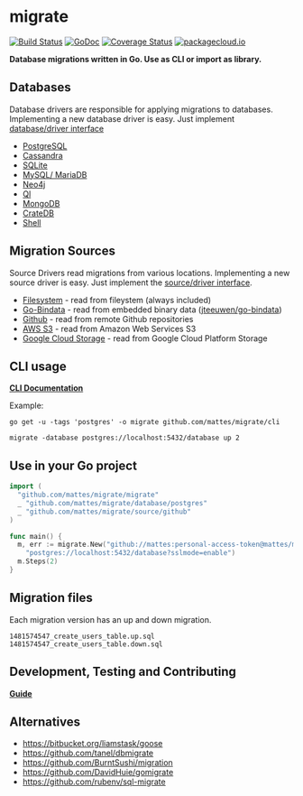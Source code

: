 # migrate

[![Build Status](https://travis-ci.org/mattes/migrate.svg?branch=v3.0-prev)](https://travis-ci.org/mattes/migrate)
[![GoDoc](https://godoc.org/github.com/mattes/migrate?status.svg)](https://godoc.org/github.com/mattes/migrate)
[![Coverage Status](https://coveralls.io/repos/github/mattes/migrate/badge.svg?branch=v3.0-prev)](https://coveralls.io/github/mattes/migrate?branch=v3.0-prev)
[![packagecloud.io](https://img.shields.io/badge/deb-packagecloud.io-844fec.svg)](https://packagecloud.io/mattes/migrate?filter=debs)

__Database migrations written in Go. Use as CLI or import as library.__


## Databases 

Database drivers are responsible for applying migrations to databases.
Implementing a new database driver is easy. Just implement [database/driver interface](database/driver.go)

  * [PostgreSQL](database/postgres)
  * [Cassandra](database/cassandra)
  * [SQLite](database/sqlite)
  * [MySQL/ MariaDB](database/mysql)
  * [Neo4j](database/neo4j)
  * [Ql](database/ql)
  * [MongoDB](database/mongodb)
  * [CrateDB](database/crate)
  * [Shell](database/shell)


## Migration Sources

Source Drivers read migrations from various locations. Implementing a new source driver
is easy. Just implement the [source/driver interface](source/driver.go).

  * [Filesystem](source/file) - read from fileystem (always included)
  * [Go-Bindata](source/go-bindata) - read from embedded binary data ([jteeuwen/go-bindata](https://github.com/jteeuwen/go-bindata))
  * [Github](source/github) - read from remote Github repositories
  * [AWS S3](source/aws-s3) - read from Amazon Web Services S3
  * [Google Cloud Storage](source/google-cloud-storage) - read from Google Cloud Platform Storage


## CLI usage 

__[CLI Documentation](cli/README.md)__


Example:

```
go get -u -tags 'postgres' -o migrate github.com/mattes/migrate/cli

migrate -database postgres://localhost:5432/database up 2
```


## Use in your Go project 

```go
import (
  "github.com/mattes/migrate/migrate"
  _ "github.com/mattes/migrate/database/postgres"
  _ "github.com/mattes/migrate/source/github"
)

func main() {
  m, err := migrate.New("github://mattes:personal-access-token@mattes/migrate_test",
    "postgres://localhost:5432/database?sslmode=enable")
  m.Steps(2)
}
```

## Migration files

Each migration version has an up and down migration.

```
1481574547_create_users_table.up.sql
1481574547_create_users_table.down.sql
```

## Development, Testing and Contributing

__[Guide](CONTRIBUTING.md)__


## Alternatives

 * https://bitbucket.org/liamstask/goose
 * https://github.com/tanel/dbmigrate
 * https://github.com/BurntSushi/migration
 * https://github.com/DavidHuie/gomigrate
 * https://github.com/rubenv/sql-migrate


